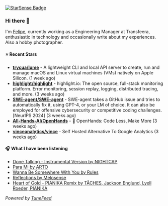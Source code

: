 <a href="https://starsense.app/developer-types" target="_blank"><img src="https://starsense.app/api/badge/?user=valtlfelipe" alt="StarSense Badge"></a>

### Hi there 👋

I'm [Felipe](https://felipevm.com), currently working as a Engineering Manager at Transfeera, enthusiastic in technology and occasionally write about my experiences. Also a hobby photographer.

#### ⭐ Recent Stars
- **[trycua/lume](https://github.com/trycua/lume)** - A lightweight CLI and local API server to create, run and manage macOS and Linux virtual machines (VMs) natively on Apple Silicon. (1 week ago)
- **[highlight/highlight](https://github.com/highlight/highlight)** - highlight.io: The open source, full-stack monitoring platform. Error monitoring, session replay, logging, distributed tracing, and more. (3 weeks ago)
- **[SWE-agent/SWE-agent](https://github.com/SWE-agent/SWE-agent)** - SWE-agent takes a GitHub issue and tries to automatically fix it, using GPT-4, or your LM of choice. It can also be employed for offensive cybersecurity or competitive coding challenges. [NeurIPS 2024]  (3 weeks ago)
- **[All-Hands-AI/OpenHands](https://github.com/All-Hands-AI/OpenHands)** - 🙌 OpenHands: Code Less, Make More (3 weeks ago)
- **[vinceanalytics/vince](https://github.com/vinceanalytics/vince)** - Self Hosted Alternative To Google Analytics (3 weeks ago)

#### 🎧 What I have been listening
- [Done Talking - Instrumental Version by NIGHTCAP](https://open.spotify.com/track/57ZljpKeFlkcXy4iPxCqLq)
- [Para Mi by ARTO](https://open.spotify.com/track/3RFESPIpvob2mdNyHyNcWY)
- [Wanna Be Somewhere With You by Rules](https://open.spotify.com/track/2ZYz1NTuQxoKy7BaYHzzSi)
- [Reflections by Melosense](https://open.spotify.com/track/4RYKXNgejydhpRq1Kx2P1K)
- [Heart of Gold - PIANIKA Remix by TÂCHES, Jackson Englund, Lyell Roeder, PIANIKA](https://open.spotify.com/track/6HrmwkSkuLyUDhhiHzEeDB)

_Powered by [TuneFeed](https://tunefeed.app?ref=github.com)_


